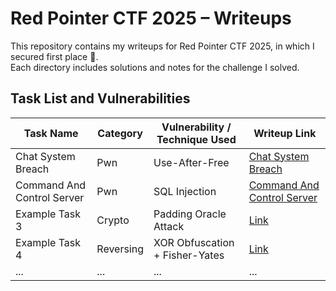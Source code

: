 # Red Pointer CTF 2025 – Writeups

This repository contains my writeups for Red Pointer CTF 2025, in which I secured first place 🥇.  
Each directory includes solutions and notes for the challenge I solved.

## Task List and Vulnerabilities

| Task Name                  | Category  | Vulnerability / Technique Used | Writeup Link                                                               |
| -------------------------- | --------- | ------------------------------ | -------------------------------------------------------------------------- |
| Chat System Breach         | Pwn       | Use-After-Free                 | [Chat System Breach](./Chat%20System%20Breach/README.md)                   |
| Command And Control Server | Pwn       | SQL Injection                  | [Command And Control Server](./Command%20And%20Control%20Server/README.md) |
| Example Task 3             | Crypto    | Padding Oracle Attack          | [Link](./example3/README.md)                                               |
| Example Task 4             | Reversing | XOR Obfuscation + Fisher-Yates | [Link](./example4/README.md)                                               |
| ...                        | ...       | ...                            | ...                                                                        |
